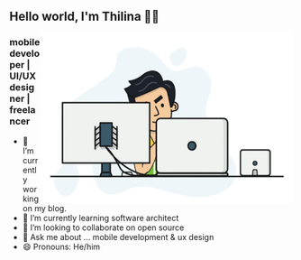 ## Hello world, I'm Thilina 👨‍💻  

<img align="right" alt="GIF" src="https://github.com/thilina-sanjeewa/thilina-sanjeewa/blob/main/1.gif?raw=true" width="450" height="300"  />

### mobile developer | UI/UX designer | freelancer
- 🔭 I’m currently working on my blog.
- 🌱 I’m currently learning software architect
- 👯 I’m looking to collaborate on open source
- 💬 Ask me about ... mobile development & ux design
- 😄 Pronouns: He/him


<!--
**thilina-sanjeewa/thilina-sanjeewa** is a ✨ _special_ ✨ repository because its `README.md` (this file) appears on your GitHub profile.

Here are some ideas to get you started:

- 🔭 I’m currently working on ...
- 🌱 I’m currently learning ...
- 👯 I’m looking to collaborate on ...
- 🤔 I’m looking for help with ...
- 💬 Ask me about ...
- 📫 How to reach me: ...
- 😄 Pronouns: ...
- ⚡ Fun fact: ...
-->
